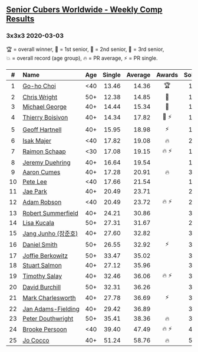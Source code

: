 <style>table {white-space: nowrap;}</style>
<link rel="stylesheet" type="text/css" href="/scw-comp/css/flags.css" />

## [Senior Cubers Worldwide - Weekly Comp Results](/scw-comp/results/)
### 3x3x3 2020-03-03

<span style="white-space: nowrap;">🏆 = overall winner</span>, <span style="white-space: nowrap;">🥇 = 1st senior</span>, <span style="white-space: nowrap;">🥈 = 2nd senior</span>, <span style="white-space: nowrap;">🥉 = 3rd senior</span>, <span style="white-space: nowrap;">💥 = overall record (age group)</span>, <span style="white-space: nowrap;">🔥 = PR average</span>, <span style="white-space: nowrap;">⚡ = PR single</span>.

| # | Name | Age | Single | Average | Awards | Solve 1 | Solve 2 | Solve 3 | Solve 4 | Solve 5 | Video |
| :--: | :-- | :--: | --: | --: | :--: | --: | --: | --: | --: | --: | :-- |
| 1 | [Go-ho Choi](../../persons/go_ho_choi/333.md) | <40 | 13.46 | 14.36 | 🏆 | 15.80 | 13.46 | 13.75 | 14.74 | 14.59 | [Desktop](https://www.facebook.com/events/241721610185997/permalink/244320969926061) / [Mobile](https://m.facebook.com/events/241721610185997?view=permalink&id=244320969926061) |
| 2 | [Chris Wright](../../persons/chris_wright/333.md) | 50+ | 12.38 | 14.85 | 🥇 | 12.38 | 14.87 | 14.57 | 19.16 | 15.11 | [Desktop](https://www.facebook.com/events/241721610185997/permalink/243063123385179) / [Mobile](https://m.facebook.com/events/241721610185997?view=permalink&id=243063123385179) |
| 3 | [Michael George](../../persons/michael_george/333.md) | 40+ | 14.44 | 15.34 | 🥈 | 17.35 | 15.41 | 15.52 | 15.10 | 14.44 | [Desktop](https://www.facebook.com/events/241721610185997/permalink/241838836840941) / [Mobile](https://m.facebook.com/events/241721610185997?view=permalink&id=241838836840941) |
| 4 | [Thierry Boisivon](../../persons/thierry_boisivon/333.md) | 40+ | 14.34 | 17.82 | 🥉 ⚡ | 18.40 | 16.52 | 18.55 | 26.86 | 14.34 | [Desktop](https://www.facebook.com/events/241721610185997/permalink/243308193360672) / [Mobile](https://m.facebook.com/events/241721610185997?view=permalink&id=243308193360672) |
| 5 | [Geoff Hartnell](../../persons/geoff_hartnell/333.md) | 40+ | 15.95 | 18.98 | ⚡ | 19.60 | 35.76 | 17.37 | 19.96 | 15.95 | [Desktop](https://www.facebook.com/events/241721610185997/permalink/242568600101298) / [Mobile](https://m.facebook.com/events/241721610185997?view=permalink&id=242568600101298) |
| 6 | [Isak Majer](../../persons/isak_majer/333.md) | <40 | 17.82 | 19.08 | 🔥 | 21.04 | 20.84 | 17.93 | 18.47 | 17.82 | [Desktop](https://www.facebook.com/events/241721610185997/permalink/244931956531629) / [Mobile](https://m.facebook.com/events/241721610185997?view=permalink&id=244931956531629) |
| 7 | [Raimon Schaap](../../persons/raimon_schaap/333.md) | <30 | 17.08 | 19.15 | 🔥 ⚡ | 18.69 | 21.19 | 17.08 | 18.10 | 20.65 | [Desktop](https://www.facebook.com/events/241721610185997/permalink/243001870057971) / [Mobile](https://m.facebook.com/events/241721610185997?view=permalink&id=243001870057971) |
| 8 | [Jeremy Duehring](../../persons/jeremy_duehring/333.md) | 40+ | 16.64 | 19.54 |  | 16.64 | 24.25 | 19.36 | 21.64 | 17.61 | [Desktop](https://www.facebook.com/events/241721610185997/permalink/242044080153750) / [Mobile](https://m.facebook.com/events/241721610185997?view=permalink&id=242044080153750) |
| 9 | [Aaron Cumes](../../persons/aaron_cumes/333.md) | 40+ | 17.28 | 20.91 | 🔥 | 34.83 | 20.85 | 22.93 | 18.96 | 17.28 | [Desktop](https://www.facebook.com/events/241721610185997/permalink/243569486667876) / [Mobile](https://m.facebook.com/events/241721610185997?view=permalink&id=243569486667876) |
| 10 | [Pete Lee](../../persons/pete_lee/333.md) | <40 | 17.66 | 21.54 |  | 17.66 | 21.27 | 21.34 | 22.00 | 23.21 | [Desktop](https://www.facebook.com/events/241721610185997/permalink/245031166521708) / [Mobile](https://m.facebook.com/events/241721610185997?view=permalink&id=245031166521708) |
| 11 | [Jae Park](../../persons/jae_park/333.md) | 40+ | 20.49 | 23.71 |  | 26.31 | 21.92 | 25.03 | 20.49 | 24.17 | [Desktop](https://www.facebook.com/events/241721610185997/permalink/242049530153205) / [Mobile](https://m.facebook.com/events/241721610185997?view=permalink&id=242049530153205) |
| 12 | [Adam Robson](../../persons/adam_robson/333.md) | <40 | 20.49 | 23.72 | 🔥 ⚡ | 27.78 | 22.56 | 27.17 | 21.42 | 20.49 | [Desktop](https://www.facebook.com/events/241721610185997/permalink/244428349915323) / [Mobile](https://m.facebook.com/events/241721610185997?view=permalink&id=244428349915323) |
| 13 | [Robert Summerfield](../../persons/robert_summerfield/333.md) | 40+ | 24.21 | 30.86 |  | 33.77 | DNF | 28.58 | 24.21 | 30.23 | [Desktop](https://www.facebook.com/events/241721610185997/permalink/245527363138755) / [Mobile](https://m.facebook.com/events/241721610185997?view=permalink&id=245527363138755) |
| 14 | [Lisa Kucala](../../persons/lisa_kucala/333.md) | 50+ | 27.31 | 31.67 |  | 27.31 | 30.74 | 35.99 | 32.57 | 31.70 | [Desktop](https://www.facebook.com/events/241721610185997/permalink/245712919786866) / [Mobile](https://m.facebook.com/events/241721610185997?view=permalink&id=245712919786866) |
| 15 | [Jang Junho (장준호)](../../persons/jang_junho/333.md) | 40+ | 27.60 | 32.82 |  | 32.97 | 32.96 | 32.54 | 27.60 | 33.23 | [Desktop](https://www.facebook.com/events/241721610185997/permalink/243492503342241) / [Mobile](https://m.facebook.com/events/241721610185997?view=permalink&id=243492503342241) |
| 16 | [Daniel Smith](../../persons/daniel_smith/333.md) | 50+ | 26.55 | 32.92 | ⚡ | 34.54 | 28.03 | 36.20 | 42.27 | 26.55 | [Desktop](https://www.facebook.com/events/241721610185997/permalink/245814266443398) / [Mobile](https://m.facebook.com/events/241721610185997?view=permalink&id=245814266443398) |
| 17 | [Joffie Berkowitz](../../persons/joffie_berkowitz/333.md) | 50+ | 33.47 | 35.02 |  | 35.05 | 39.05 | 34.71 | 33.47 | 35.31 | [Desktop](https://www.facebook.com/events/241721610185997/permalink/245812576443567) / [Mobile](https://m.facebook.com/events/241721610185997?view=permalink&id=245812576443567) |
| 18 | [Stuart Salmon](../../persons/stuart_salmon/333.md) | 40+ | 27.12 | 35.96 |  | 35.78 | 33.58 | 40.12 | 38.51 | 27.12 | [Desktop](https://www.facebook.com/events/241721610185997/permalink/243337186691106) / [Mobile](https://m.facebook.com/events/241721610185997?view=permalink&id=243337186691106) |
| 19 | [Timothy Salay](../../persons/timothy_salay/333.md) | 40+ | 32.46 | 36.06 | 🔥 ⚡ | 32.46 | 37.63 | 49.02 | 33.27 | 37.29 | [Desktop](https://www.facebook.com/events/241721610185997/permalink/242622543429237) / [Mobile](https://m.facebook.com/events/241721610185997?view=permalink&id=242622543429237) |
| 20 | [David Burchill](../../persons/david_burchill/333.md) | 50+ | 32.31 | 36.26 |  | 37.59 | 33.98 | 37.21 | 41.18 | 32.31 | [Desktop](https://www.facebook.com/events/241721610185997/permalink/245711369787021) / [Mobile](https://m.facebook.com/events/241721610185997?view=permalink&id=245711369787021) |
| 21 | [Mark Charlesworth](../../persons/mark_charlesworth/333.md) | 40+ | 27.78 | 36.69 | ⚡ | 33.57 | 35.60 | 40.89 | 48.79 | 27.78 | [Desktop](https://www.facebook.com/events/241721610185997/permalink/245500929808065) / [Mobile](https://m.facebook.com/events/241721610185997?view=permalink&id=245500929808065) |
| 22 | [Jan Adams-Fielding](../../persons/jan_adams_fielding/333.md) | 40+ | 29.42 | 36.89 |  | 38.17 | 39.08 | 33.41 | DNF | 29.42 | [Desktop](https://www.facebook.com/events/241721610185997/permalink/245183386506486) / [Mobile](https://m.facebook.com/events/241721610185997?view=permalink&id=245183386506486) |
| 23 | [Peter Douthwright](../../persons/peter_douthwright/333.md) | 50+ | 35.41 | 38.36 | 🔥 | 36.36 | 35.41 | 39.35 | 39.38 | 46.28 | [Desktop](https://www.facebook.com/events/241721610185997/permalink/245440153147476) / [Mobile](https://m.facebook.com/events/241721610185997?view=permalink&id=245440153147476) |
| 24 | [Brooke Persoon](../../persons/brooke_persoon/333.md) | <40 | 39.40 | 47.49 | 🔥 ⚡ | 48.69 | 51.48 | 42.29 | 39.40 | 1:07.32 | [Desktop](https://www.facebook.com/events/241721610185997/permalink/245749193116572) / [Mobile](https://m.facebook.com/events/241721610185997?view=permalink&id=245749193116572) |
| 25 | [Jo Cocco](../../persons/jo_cocco/333.md) | 40+ | 51.24 | 58.76 | 🔥 | 57.82 | 51.24 | 1:03.61 | 1:30.63 | 54.84 | [Desktop](https://www.facebook.com/events/241721610185997/permalink/245802506444574) / [Mobile](https://m.facebook.com/events/241721610185997?view=permalink&id=245802506444574) |

<!-- Global site tag (gtag.js) - Google Analytics -->
<script async src="https://www.googletagmanager.com/gtag/js?id=UA-86348435-3"></script>
<script>window.dataLayer = window.dataLayer || []; function gtag() {dataLayer.push(arguments);} gtag('js', new Date()); gtag('config', 'UA-86348435-3');</script>
